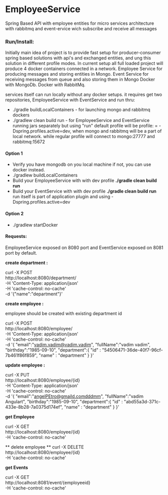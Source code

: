 # EmployeeService
Spring Based API with employee entities for micro services architecture with rabbitmq
and event-ervice wich subscribe and receive all messages



### Run/Install: 

Initially main idea of project is to provide fast setup for producer-consumer spring based solutions with api's and exchanged entities,
and ung this solution in different profile modes.
In current setup all full loaded project will produce 4 docker containers connected in a network.
Employee Service for producing messages and storing entities in Mongo.
Event Service for receiving messages from queue and also storing them in Mongo
Docker with MongoDb.
Docker with RabbitMq.

services  itself can run locally without any docker setups.
it requires get two repositories, EmployeeService with EventService 
and run thru:
* ./gradle buildLocalContainers - for launching mongo and rabbitmq dockers 
* ./gradlew clean build run - for EmployeeService and  EventService running jars separately
but using "run" default profile will be profile: = -Dspring.profiles.active=dev, when mongo and rabbitmq will be a part of local network.
while regular profile will connect to mongo:27777 and rabbitmq:15672


#### Option 1
* Verify you have mongodb on you local machine if not, you can use docker instead.
*  ./gradlew buildLocalContainers 
* Build your EmployeeService with with dev profile   **./gradle clean build run**
* Build your EventService    with with dev profile   **./gradle clean build run**
run itself is part of application plugin and using   -Dspring.profiles.active=dev


#### Option 2 
*  ./gradlew startDocker 




#### Requests:
EmployeeService exposed on 8080 port and 
EventService exposed on 8081 port by default.


**create department :**

curl -X POST \
  http://localhost:8080/department/ \
  -H 'Content-Type: application/json' \
  -H 'cache-control: no-cache' \
  -d '{"name":"department"}'


**create employee :**

employee should be created with existing department id

curl -X POST \
  http://localhost:8080/employee/ \
  -H 'Content-Type: application/json' \
  -H 'cache-control: no-cache' \
  -d '{
	"email":"vadim.vadim@vadim.vadim",
	"fullName":"vadim vadim",
	"birthday":"1985-09-10",
	"department":{
	"id" : "54506471-36de-40f7-96cf-7b461f86f859",
	"name" : "department"
	}
}'


**update employee :**

curl -X PUT \
  http://localhost:8080/employee/{id} \
  -H 'Content-Type: application/json' \
  -H 'cache-control: no-cache' \
  -d '{
	"email":"angelPEtro@gmaild.comdddmm",
	"fullName":"vadim Angulart",
	"birthday":"1985-09-10",
	"department":{
	"id" : "abd55a3d-371c-433e-8b28-7a0375d174ef",
	"name" : "department"
	}
}'


**get Employee** 

curl -X GET \
  http://localhost:8080/employee/{id} \
  -H 'cache-control: no-cache' 


** delete employee **
curl -X DELETE \
  http://localhost:8080/employee/{id} \
  -H 'cache-control: no-cache'
  

**get Events** 

curl -X GET \
  http://localhost:8081/event/{employeeid} \
  -H 'cache-control: no-cache'

